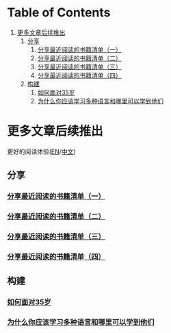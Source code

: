 
# Table of Contents

1.  [更多文章后续推出](#org3a385aa)
    1.  [分享](#org7aee3a6)
        1.  [分享最近阅读的书籍清单（一）](#org3ed0296)
        2.  [分享最近阅读的书籍清单（二）](#org9a89e89)
        3.  [分享最近阅读的书籍清单（三）](#org2016f6e)
        4.  [分享最近阅读的书籍清单（四）](#orgdcd9818)
    2.  [构建](#org4efe762)
        1.  [如何面对35岁](#org77e00c3)
        2.  [为什么你应该学习多种语言和哪里可以学到他们](#org6744503)


<a id="org3a385aa"></a>

# 更多文章后续推出

更好的阅读体验([EN](https://tiglapiles.github.io/article/)/[中文](https://tiglapiles.github.io/article/src/README.zh.html))


<a id="org7aee3a6"></a>

## 分享


<a id="org3ed0296"></a>

### [分享最近阅读的书籍清单（一）](./share_it/recent_reading.md)


<a id="org9a89e89"></a>

### [分享最近阅读的书籍清单（二）](./share_it/recent_reading2.zh.md)


<a id="org2016f6e"></a>

### [分享最近阅读的书籍清单（三）](./share_it/recent_reading3.zh.md)


<a id="orgdcd9818"></a>

### [分享最近阅读的书籍清单（四）](./share_it/recent_reading4.zh.md)


<a id="org4efe762"></a>

## 构建


<a id="org77e00c3"></a>

### [如何面对35岁](./build_it/how_face_midnight.md)


<a id="org6744503"></a>

### [为什么你应该学习多种语言和哪里可以学到他们](./build_it/why_you_should_learn_several_programming_language_and_where_to_learn_them.md)

